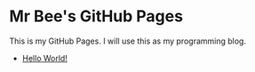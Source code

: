 # Mr Bee's GitHub Pages

This is my GitHub Pages. I will use this as my programming blog.

* [Hello World!](hello.md)
